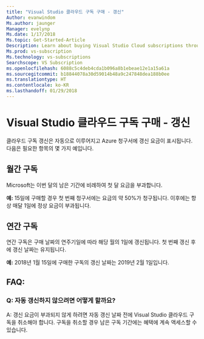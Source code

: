 ```yaml
---
title: "Visual Studio 클라우드 구독 구매 - 갱신"
Author: evanwindom
Ms.author: jaunger
Manager: evelynp
Ms.date: 1/17/2018
Ms.topic: Get-Started-Article
Description: Learn about buying Visual Studio Cloud subscriptions through Visual Studio Marketplace
Ms.prod: vs-subscription
Ms.technology: vs-subscriptions
Searchscope: VS Subscription
ms.openlocfilehash: 6088c5c4deb4cda1b096a8b1ebeae12e1a15a61a
ms.sourcegitcommit: b18844078a30d59014b48a9c247848dea188b0ee
ms.translationtype: HT
ms.contentlocale: ko-KR
ms.lasthandoff: 01/29/2018
---
```

# <a name="buying-visual-studio-cloud-subscriptions---renewals"></a>Visual Studio 클라우드 구독 구매 - 갱신

클라우드 구독 갱신은 자동으로 이루어지고 Azure 청구서에 갱신 요금이 표시됩니다.  다음은 필요한 항목의 몇 가지 예입니다.
## <a name="monthly-subscriptions"></a>월간 구독
Microsoft는 이번 달의 남은 기간에 비례하여 첫 달 요금을 부과합니다.  

**예:** 15일에 구매할 경우 첫 번째 청구서에는 요금의 약 50%가 청구됩니다.  이후에는 항상 매달 1일에 정상 요금이 부과됩니다.

## <a name="annual-subscriptions"></a>연간 구독
연간 구독은 구매 날짜의 연주기일에 따라 해당 월의 1일에 갱신됩니다.  첫 번째 갱신 후에 갱신 날짜는 유지됩니다.

**예:** 2018년 1월 15일에 구매한 구독의 갱신 날짜는 2019년 2월 1일입니다.

## <a name="faq"></a>FAQ:
### <a name="q--what-if-i-dont-want-to-auto-renew"></a>Q: 자동 갱신하지 않으려면 어떻게 할까요?
A: 갱신 요금이 부과되지 않게 하려면 자동 갱신 날짜 전에 Visual Studio 클라우드 구독을 취소해야 합니다.  구독을 취소할 경우 남은 구독 기간에는 혜택에 계속 액세스할 수 있습니다.
